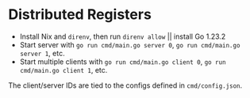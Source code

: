 # Distributed Registers

- Install Nix and `direnv`, then run `direnv allow` || install Go 1.23.2
- Start server with `go run cmd/main.go server 0`, `go run cmd/main.go server 1`, etc.
- Start multiple clients with `go run cmd/main.go client 0`, `go run cmd/main.go client 1`, etc.

The client/server IDs are tied to the configs defined in `cmd/config.json`.
